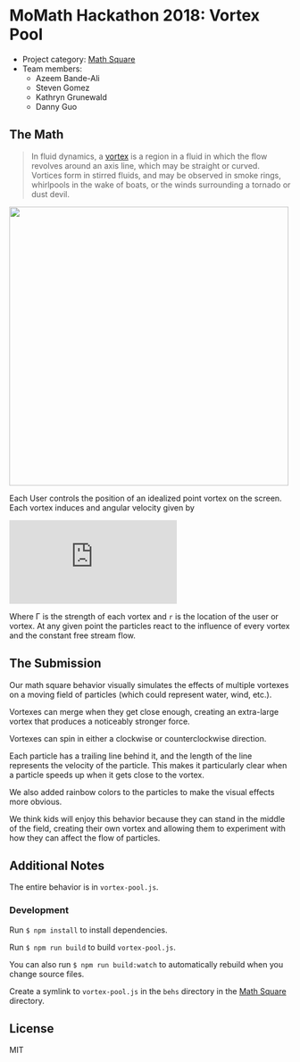 # MoMath Hackathon 2018: Vortex Pool

* Project category: [Math Square](https://github.com/momath/math-square)
* Team members:
    * Azeem Bande-Ali
    * Steven Gomez
    * Kathryn Grunewald
    * Danny Guo

## The Math

> In fluid dynamics, a [vortex](https://en.wikipedia.org/wiki/Vortex) is a
> region in a fluid in which the flow revolves around an axis line, which may
> be straight or curved. Vortices form in stirred fluids, and may be observed
> in smoke rings, whirlpools in the wake of boats, or the winds surrounding a
> tornado or dust devil.

<img width="500px" src="https://upload.wikimedia.org/wikipedia/commons/thumb/f/fe/Airplane_vortex_edit.jpg/1920px-Airplane_vortex_edit.jpg">


Each User controls the position of an idealized point vortex on the screen. Each vortex induces and angular velocity given by

![equation](http://latex.codecogs.com/gif.latex?V_%5Ctheta%20%3D%20%5Cfrac%7B%5CGamma%7D%7B2%5Cpi%20%5Cleft%20%5C%7C%20r_%7Buser%7D%20-%20r_%7Bvortex%7D%5Cright%5C%7C%7D)  

Where &#915; is the strength of each vortex and `r` is the location of the user or vortex. At any given point the particles react to the influence of every vortex and the constant free stream flow. 

## The Submission

Our math square behavior visually simulates the effects of multiple vortexes
on a moving field of particles (which could represent water, wind, etc.).

Vortexes can merge when they get close enough, creating an extra-large vortex
that produces a noticeably stronger force.

Vortexes can spin in either a clockwise or counterclockwise direction.

Each particle has a trailing line behind it, and the length of the line
represents the velocity of the particle. This makes it particularly clear when
a particle speeds up when it gets close to the vortex.

We also added rainbow colors to the particles to make the visual effects more
obvious.

We think kids will enjoy this behavior because they can stand in the middle of
the field, creating their own vortex and allowing them to experiment with how
they can affect the flow of particles.

## Additional Notes

The entire behavior is in `vortex-pool.js`.

### Development

Run `$ npm install` to install dependencies.

Run `$ npm run build` to build `vortex-pool.js`.

You can also run `$ npm run build:watch` to automatically rebuild when you
change source files.

Create a symlink to `vortex-pool.js` in the `behs` directory in the [Math
Square](https://github.com/momath/math-square) directory.

## License

MIT
